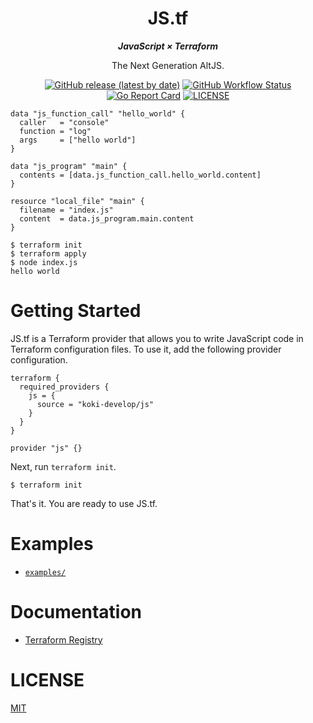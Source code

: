 <h1 align="center">
JS.tf
</h1>

<p align="center">
<b>
<i>
JavaScript × Terraform
</i>
</b>
</p>

<p align="center">
The Next Generation AltJS.
</p>

<p align="center">
<a href="https://github.com/koki-develop/terraform-provider-js/releases/latest"><img src="https://img.shields.io/github/v/release/koki-develop/terraform-provider-js" alt="GitHub release (latest by date)"></a>
<a href="https://github.com/koki-develop/terraform-provider-js/actions/workflows/test.yml"><img src="https://img.shields.io/github/actions/workflow/status/koki-develop/terraform-provider-js/test.yml?logo=github" alt="GitHub Workflow Status"></a>
<a href="https://goreportcard.com/report/github.com/koki-develop/terraform-provider-js"><img src="https://goreportcard.com/badge/github.com/koki-develop/terraform-provider-js" alt="Go Report Card"></a>
<a href="./LICENSE"><img src="https://img.shields.io/github/license/koki-develop/terraform-provider-js" alt="LICENSE"></a>
</p>

```hcl
data "js_function_call" "hello_world" {
  caller   = "console"
  function = "log"
  args     = ["hello world"]
}

data "js_program" "main" {
  contents = [data.js_function_call.hello_world.content]
}

resource "local_file" "main" {
  filename = "index.js"
  content  = data.js_program.main.content
}
```

```console
$ terraform init
$ terraform apply
$ node index.js
hello world
```

# Getting Started

JS.tf is a Terraform provider that allows you to write JavaScript code in Terraform configuration files.
To use it, add the following provider configuration.

```hcl
terraform {
  required_providers {
    js = {
      source = "koki-develop/js"
    }
  }
}

provider "js" {}
```

Next, run `terraform init`.

```console
$ terraform init
```

That's it. You are ready to use JS.tf.

# Examples

- [`examples/`](./examples)

# Documentation

- [Terraform Registry](https://registry.terraform.io/providers/koki-develop/js/latest/docs)

# LICENSE

[MIT](./LICENSE)
